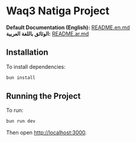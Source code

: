 # Waq3 Natiga Project

**Default Documentation (English):** [README.en.md](README.en.md:1)  
**الوثائق باللغة العربية:** [README.ar.md](README.ar.md:1)

## Installation

To install dependencies:

```sh
bun install
```

## Running the Project

To run:

```sh
bun run dev
```

Then open [http://localhost:3000](http://localhost:3000).
